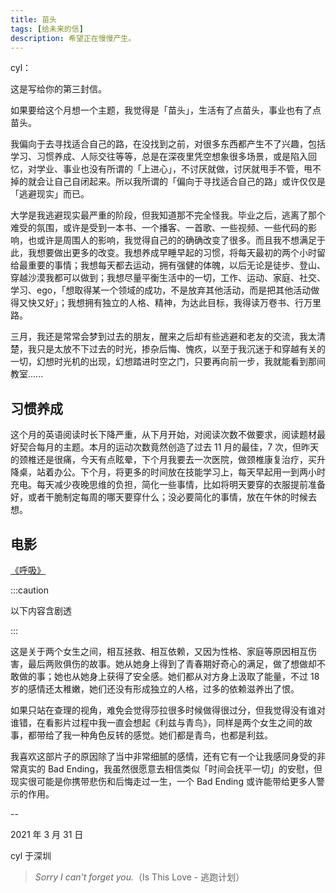 ```yaml
---
title: 苗头
tags: [给未来的信]
description: 希望正在慢慢产生。
---
```


cyl：

这是写给你的第三封信。

如果要给这个月想一个主题，我觉得是「苗头」，生活有了点苗头，事业也有了点苗头。

我偏向于去寻找适合自己的路，在没找到之前，对很多东西都产生不了兴趣，包括学习、习惯养成、人际交往等等，总是在深夜里凭空想象很多场景，或是陷入回忆，对学业、事业也没有所谓的「上进心」，不讨厌就做，讨厌就甩手不管，甩不掉的就会让自己自闭起来。所以我所谓的「偏向于寻找适合自己的路」或许仅仅是「逃避现实」而已。

大学是我逃避现实最严重的阶段，但我知道那不完全怪我。毕业之后，逃离了那个难受的氛围，或许是受到一本书、一个播客、一首歌、一些视频、一些代码的影响，也或许是周围人的影响，我觉得自己的的确确改变了很多。而且我不想满足于此，我想要做出更多的改变。我想养成早睡早起的习惯，将每天最初的两个小时留给最重要的事情；我想每天都去运动，拥有强健的体魄，以后无论是徒步、登山、穿越沙漠我都可以做到；我想尽量平衡生活中的一切，工作、运动、家庭、社交、学习、ego，「想取得某一个领域的成功，不是放弃其他活动，而是把其他活动做得又快又好」；我想拥有独立的人格、精神，为达此目标，我得读万卷书、行万里路。

三月，我还是常常会梦到过去的朋友，醒来之后却有些逃避和老友的交流，我太清楚，我只是太放不下过去的时光，掺杂后悔、愧疚，以至于我沉迷于和穿越有关的一切，幻想时光机的出现，幻想踏进时空之门，只要再向前一步，我就能看到那间教室......

## 习惯养成

这个月的英语阅读时长下降严重，从下月开始，对阅读次数不做要求，阅读题材最好契合每月的主题。本月的运动次数竟然创造了过去 11 月的最佳，7 次，但昨天的颈椎还是很痛，今天有点眩晕，下个月我要去一次医院，做颈椎康复治疗，买升降桌，站着办公。下个月，将更多的时间放在技能学习上，每天早起用一到两小时充电。每天减少夜晚思维的负担，简化一些事情，比如将明天要穿的衣服提前准备好，或者干脆制定每周的哪天要穿什么；没必要简化的事情，放在午休的时候去想。

## 电影

[《呼吸》](https://movie.douban.com/subject/25806368//)

:::caution 

以下内容含剧透

:::

这是关于两个女生之间，相互拯救、相互依赖，又因为性格、家庭等原因相互伤害，最后两败俱伤的故事。她从她身上得到了青春期好奇心的满足，做了想做却不敢做的事；她也从她身上获得了安全感。她们都从对方身上汲取了能量，不过 18 岁的感情还太稚嫩，她们还没有形成独立的人格，过多的依赖滋养出了恨。

如果只站在查理的视角，难免会觉得莎拉很多时候做得很过分，但我觉得没有谁对谁错，在看影片过程中我一直会想起《利兹与青鸟》，同样是两个女生之间的故事，都带给了我一种角色反转的感觉。她们都是青鸟，也都是利兹。

我喜欢这部片子的原因除了当中非常细腻的感情，还有它有一个让我感同身受的非常真实的 Bad Ending，我虽然很愿意去相信类似「时间会抚平一切」的安慰，但现实很可能是你携带悲伤和后悔走过一生，一个 Bad Ending 或许能带给更多人警示的作用。


--

2021 年 3 月 31 日

cyl 于深圳


> *Sorry I can't forget you.*（Is This Love - 逃跑计划）

